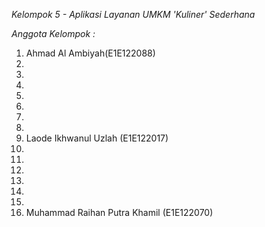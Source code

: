 *Kelompok 5 - Aplikasi Layanan UMKM 'Kuliner' Sederhana*


*Anggota Kelompok :*

1. Ahmad Al Ambiyah(E1E122088)
2.
3.
4.
5.
6.
7.
8.
9. Laode Ikhwanul Uzlah (E1E122017)
10.
11.
12.
13.
14.
15.
16. Muhammad Raihan Putra Khamil (E1E122070)
